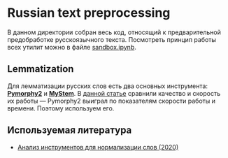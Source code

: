 # Russian text preprocessing
В данном директории собран весь код, относящий к предварительной предобработке русскоязычного текста.
Посмотреть принцип работы всех утилит можно в файле [sandbox.ipynb](./sandbox.ipynb).

## Lemmatization
Для лемматизации русских слов есть два основных инструмента: [**Pymorphy2**](https://github.com/kmike/pymorphy2) и [**MyStem**](https://yandex.ru/dev/mystem/).
В [данной статье](https://newtechaudit.ru/normalizaciya-slov/) сравнили качество и скорость их работы —
Pymorphy2 выиграл по показателям скорости работы и времени. Поэтому используем его.

## Используемая литература
- [Анализ инструментов для нормализации слов (2020)](https://newtechaudit.ru/normalizaciya-slov/)